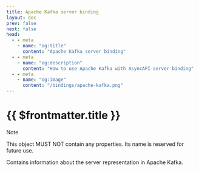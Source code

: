 ```yaml
---
title: Apache Kafka server binding
layout: doc
prev: false
next: false
head:
  - - meta
    - name: "og:title"
      content: "Apache Kafka server binding"
  - - meta
    - name: "og:description"
      content: "How to use Apache Kafka with AsyncAPI server binding"
  - - meta
    - name: "og:image"
      content: "/bindings/apache-kafka.png"
---
```


# {{ $frontmatter.title }}

> [!NOTE]
> This object MUST NOT contain any properties. Its name is reserved for future use.

Contains information about the server representation in Apache Kafka.